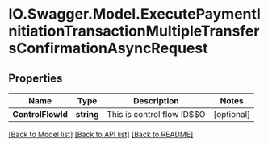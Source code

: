 # IO.Swagger.Model.ExecutePaymentInitiationTransactionMultipleTransfersConfirmationAsyncRequest
## Properties

Name | Type | Description | Notes
------------ | ------------- | ------------- | -------------
**ControlFlowId** | **string** | This is control flow ID$$O | [optional] 

[[Back to Model list]](../README.md#documentation-for-models) [[Back to API list]](../README.md#documentation-for-api-endpoints) [[Back to README]](../README.md)

